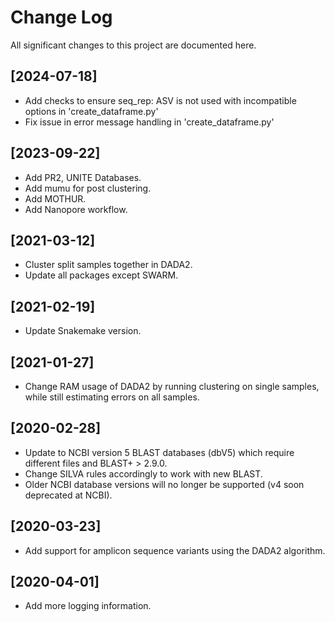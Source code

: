 # Change Log
All significant changes to this project are documented here.

## [2024-07-18]
- Add checks to ensure seq_rep: ASV is not used with incompatible options in 'create_dataframe.py'
- Fix issue in error message handling in 'create_dataframe.py'

## [2023-09-22]
- Add PR2, UNITE Databases.
- Add mumu for post clustering.
- Add MOTHUR.
- Add Nanopore workflow.

## [2021-03-12]
- Cluster split samples together in DADA2.
- Update all packages except SWARM.

## [2021-02-19]
- Update Snakemake version.

## [2021-01-27]
- Change RAM usage of DADA2 by running clustering on single samples, while still estimating errors on all samples.

## [2020-02-28]
- Update to NCBI version 5 BLAST databases (dbV5) which require different files and BLAST+ > 2.9.0.
- Change SILVA rules accordingly to work with new BLAST.
- Older NCBI database versions will no longer be supported (v4 soon deprecated at NCBI).

## [2020-03-23]
- Add support for amplicon sequence variants using the DADA2 algorithm.

## [2020-04-01]
- Add more logging information.
